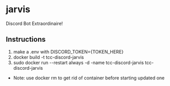 # jarvis
Discord Bot Extraordinaire!

## Instructions
1. make a .env with DISCORD_TOKEN={TOKEN_HERE} 
2. docker build -t tcc-discord-jarvis 
3. sudo docker run --restart always -d -name tcc-discord-jarvis tcc-discord-jarvis

* Note: use docker rm to get rid of container before starting updated one
